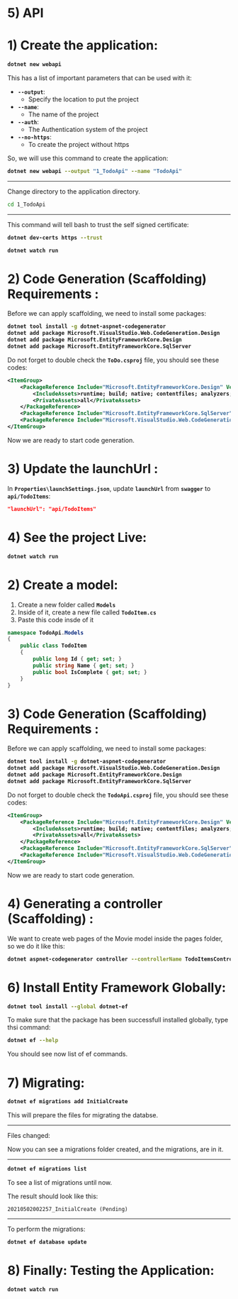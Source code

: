 # 5) API



# 1) Create the application:

<b>

```bash
dotnet new webapi
```
</b>

This has a list of important parameters that can be used with it:


- **`--output`**:
    - Specify the location to put the project
- **`--name`**:
    - The name of the project
- **`--auth`**:
    - The Authentication system of the project
- **`--no-https`**:
    - To create the project without https

So, we will use this command to create the application:



<b>

```bash
dotnet new webapi --output "1_TodoApi" --name "TodoApi"
```
</b>


---

Change directory to the application directory.
```bash
cd 1_TodoApi
```


---

This command will tell bash to trust the self signed
 certificate:

<b>

```bash
dotnet dev-certs https --trust
```
</b>




<b>
    

```bash
dotnet watch run
```
</b>








# 2) Code Generation (Scaffolding) Requirements :
Before we can apply scaffolding, we need to install some packages:

<b>

```bash
dotnet tool install -g dotnet-aspnet-codegenerator
dotnet add package Microsoft.VisualStudio.Web.CodeGeneration.Design
dotnet add package Microsoft.EntityFrameworkCore.Design
dotnet add package Microsoft.EntityFrameworkCore.SqlServer
```
</b>



Do not forget to double check the **`ToDo.csproj`** file,
you should see these codes:

<b>

```xml
<ItemGroup>
    <PackageReference Include="Microsoft.EntityFrameworkCore.Design" Version="5.0.5">
        <IncludeAssets>runtime; build; native; contentfiles; analyzers; buildtransitive</IncludeAssets>
        <PrivateAssets>all</PrivateAssets>
    </PackageReference>
    <PackageReference Include="Microsoft.EntityFrameworkCore.SqlServer" Version="5.0.5" />
    <PackageReference Include="Microsoft.VisualStudio.Web.CodeGeneration.Design" Version="5.0.2" />
</ItemGroup>
```
</b>

Now we are ready to start code generation.







# 3) Update the launchUrl :


In **`Properties\launchSettings.json`**, update 
**`launchUrl`** from **`swagger`** to **`api/TodoItems`**:


<b>

```json
"launchUrl": "api/TodoItems"
```
</b>





# 4) See the project Live:


<b>
    

```bash
dotnet watch run
```
</b>










# 2) Create a model:

1. Create a new folder called **`Models`**
2. Inside of it, create a new file called **`TodoItem.cs`**
3. Paste this code insde of it

<b>

```csharp
namespace TodoApi.Models
{
    public class TodoItem
    {
        public long Id { get; set; }
        public string Name { get; set; }
        public bool IsComplete { get; set; }
    }
}
```
</b>









# 3) Code Generation (Scaffolding) Requirements :
Before we can apply scaffolding, we need to install some packages:

<b>

```bash
dotnet tool install -g dotnet-aspnet-codegenerator
dotnet add package Microsoft.VisualStudio.Web.CodeGeneration.Design
dotnet add package Microsoft.EntityFrameworkCore.Design
dotnet add package Microsoft.EntityFrameworkCore.SqlServer
```
</b>



Do not forget to double check the **`TodoApi.csproj`** file,
you should see these codes:

<b>

```xml
<ItemGroup>
    <PackageReference Include="Microsoft.EntityFrameworkCore.Design" Version="5.0.5">
        <IncludeAssets>runtime; build; native; contentfiles; analyzers; buildtransitive</IncludeAssets>
        <PrivateAssets>all</PrivateAssets>
    </PackageReference>
    <PackageReference Include="Microsoft.EntityFrameworkCore.SqlServer" Version="5.0.5" />
    <PackageReference Include="Microsoft.VisualStudio.Web.CodeGeneration.Design" Version="5.0.2" />
</ItemGroup>
```
</b>

Now we are ready to start code generation.







# 4) Generating a controller (Scaffolding) :

We want to create web pages of the Movie model inside the 
pages folder, so we do it like this:

<b>

```bash
dotnet aspnet-codegenerator controller --controllerName TodoItemsController --model TodoItem --dataContext TodoContext  -outDir Controllers/api --restWithNoViews
```
</b>









# 6) Install Entity Framework Globally:

<b>

```bash
dotnet tool install --global dotnet-ef
```
</b>

To make sure that the package has been successfull 
installed globally, type thsi command:


<b>

```bash
dotnet ef --help
```
</b>

You should see now list of ef commands.






# 7) Migrating:

<b>

```bash
dotnet ef migrations add InitialCreate
```
</b>
This will prepare the files for migrating the databse.

---

Files changed:

Now you can see a migrations folder created, 
and the migrations, are in it.

---

<b>

```bash
dotnet ef migrations list
```
</b>

To see a list of migrations until now.

The result should look like this:

```
20210502002257_InitialCreate (Pending)
```



--- 
To perform the migrations:

<b>

```bash
dotnet ef database update
```
</b>





# 8) Finally: Testing the Application:


<b>

```bash
dotnet watch run
```
</b>




